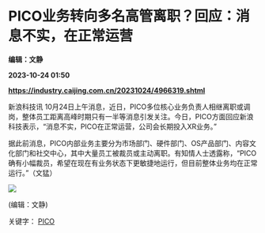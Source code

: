 # PICO业务转向多名高管离职？回应：消息不实，在正常运营
**编辑：文静**

**2023-10-24 01:50**

**https://industry.caijing.com.cn/20231024/4966319.shtml**

新浪科技讯 10月24日上午消息，近日，PICO多位核心业务负责人相继离职或调岗，整体员工距离高峰时期只有一半等消息引发关注。今日，PICO方面回应新浪科技表示，“消息不实，PICO在正常运营，公司会长期投入XR业务。”

据此前消息，PICO内部业务主要分为市场部门、硬件部门、OS产品部门、内容文化部门和社交中心，其中大量员工被裁员或主动离职。有知情人士透露称，“PICO确有小幅裁员，希望在现在有业务状态下更敏捷地运行，但目前整体业务均在正常运行。”（文猛）

![](https://tx1.cdn.caijing.com.cn/2014-03-27/114048455.jpg)

(编辑：文静)

关键字： [PICO](https://app.caijing.com.cn/tags.php?tag=PICO "PICO")
